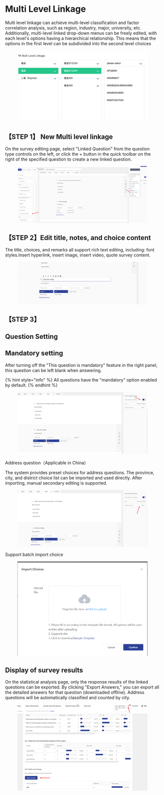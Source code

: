 # Multi Level Linkage

Multi level linkage can achieve multi-level classification and factor correlation analysis, such as region, industry, major, university, etc. Additionally, multi-level linked drop-down menus can be freely edited, with each level's options having a hierarchical relationship. This means that the options in the first level can be subdivided into the second level choices

<figure><img src="../../.gitbook/assets/image (1) (1) (1) (1) (1) (1) (1) (1) (1) (1) (1) (1).png" alt=""><figcaption></figcaption></figure>





## 【STEP 1】 New Multi level linkage

On the survey editing page, select "Linked Question" from the question type controls on the left, or click the + button in the quick toolbar on the right of the specified question to create a new linked question.

<figure><img src="../../.gitbook/assets/image (2) (1) (1) (1) (1) (1) (1) (1) (1) (1) (1).png" alt=""><figcaption></figcaption></figure>

## 【STEP 2】Edit title, notes, and choice content

The title, choices, and remarks all support rich text editing, including: font styles.Insert hyperlink, insert image, insert video, quote survey content.

<figure><img src="../../.gitbook/assets/image (3) (1) (1) (1) (1) (1) (1) (1) (1).png" alt=""><figcaption></figcaption></figure>

## 【STEP 3】

## Question Setting&#x20;

## Mandatory setting

&#x20;After turning off the "This question is mandatory" feature in the right panel, this question can be left blank when answering.

{% hint style="info" %}
All questions have the "mandatory" option enabled by default.
{% endhint %}

<figure><img src="../../.gitbook/assets/image (1) (1) (1) (1) (1) (1) (1) (1) (1) (1) (1) (1) (1).png" alt=""><figcaption></figcaption></figure>

Address question（Applicable in China）

&#x20;The system provides preset choices for address questions. The province, city, and district choice list can be imported and used directly. After importing, manual secondary editing is supported.

<figure><img src="../../.gitbook/assets/image (2) (1) (1) (1) (1) (1) (1) (1) (1) (1) (1) (1).png" alt=""><figcaption></figcaption></figure>

Support batch import choice

<figure><img src="../../.gitbook/assets/image (4) (1) (1) (1) (1) (1) (1) (1) (1).png" alt=""><figcaption></figcaption></figure>

## Display of survey results

&#x20;On the statistical analysis page, only the response results of the linked questions can be exported. By clicking "Export Answers," you can export all the detailed answers for that question (downloaded offline). Address questions will be automatically classified and counted by city.

<figure><img src="../../.gitbook/assets/image (975).png" alt=""><figcaption></figcaption></figure>

